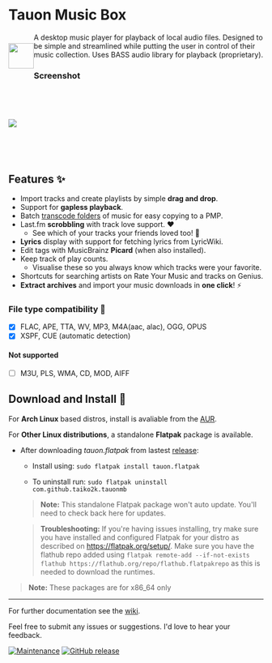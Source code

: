# Tauon Music Box

<img src="https://user-images.githubusercontent.com/17271572/41101848-6ccf4ed0-6ab9-11e8-8ce8-7f62060b39c9.png" align="left" height="50px" hspace="0px" vspace="20px">

A desktop music player for playback of local audio files.
Designed to be simple and streamlined while putting the user in control of their music collection. Uses BASS audio library for playback (proprietary).

### Screenshot

<img src="https://user-images.githubusercontent.com/17271572/48976940-492ade00-f0f5-11e8-9e93-b8dcb9cdbd8c.jpg" hspace="0px" vspace="60px">

## Features :sparkles:

  - Import tracks and create playlists by simple **drag and drop**.
  - Support for **gapless playback**.
  - Batch [transcode folders](https://github.com/Taiko2k/tauonmb/wiki/Transcoding-for-PMP-DAP-Smartphone) of music for easy copying to a PMP. 
  - Last.fm **scrobbling** with track love support. :heart:
    - See which of your tracks your friends loved too! :purple_heart:
  - **Lyrics** display with support for fetching lyrics from LyricWiki.
  - Edit tags with MusicBrainz **Picard** (when also installed).
  - Keep track of play counts.
    - Visualise these so you always know which tracks were your favorite.
  - Shortcuts for searching artists on Rate Your Music and tracks on Genius.
  - **Extract archives** and import your music downloads in **one click**! :zap:


### File type compatibility :milky_way:

- [x] FLAC, APE, TTA, WV, MP3, M4A(aac, alac), OGG, OPUS
- [x] XSPF, CUE (automatic detection)

#### Not supported

- [ ] M3U, PLS, WMA, CD, MOD, AIFF

## Download and Install :dizzy:

For __Arch Linux__ based distros, install is avaliable from the [AUR](https://aur.archlinux.org/packages/tauon-music-box/).

For __Other Linux distributions__, a standalone **Flatpak** package is available.
 
 - After downloading *tauon.flatpak* from lastest [release](https://github.com/Taiko2k/tauonmb/releases):    
     
     - Install using: `sudo flatpak install tauon.flatpak`
         
     - To uninstall run: `sudo flatpak uninstall com.github.taiko2k.tauonmb`
 
     >**Note:** This standalone Flatpak package won't auto update. You'll need to check back here for updates.
     
     >**Troubleshooting:** If you're having issues installing, try make sure you have installed and configured Flatpak for your distro as described on https://flatpak.org/setup/. Make sure you have the flathub repo added using `flatpak remote-add --if-not-exists flathub https://flathub.org/repo/flathub.flatpakrepo` as this is needed to download the runtimes.

> **Note:** These packages are for x86_64 only
___

For further documentation see the [wiki](https://github.com/Taiko2k/tauonmb/wiki/Basic-Use-Guide).

Feel free to submit any issues or suggestions. I'd love to hear your feedback.

[![Maintenance](https://img.shields.io/maintenance/yes/2019.svg?style=flat-square)](https://github.com/Taiko2k/tauonmb/releases) [![GitHub release](https://img.shields.io/github/release/taiko2k/tauonmb.svg?style=flat-square&colorB=ff69b4)](https://github.com/Taiko2k/tauonmb/releases)
